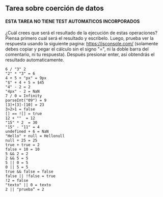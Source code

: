 ## Tarea sobre coerción de datos

#### ESTA TAREA NO TIENE TEST AUTOMATICOS INCORPORADOS

¿Cuál crees que será el resultado de la ejecución de estas operaciones? Piensa primero cual será el resultado y escribelo. 
Luego, prueba ver la respuesta usando la siguiente pagina: https://jsconsole.com/ (solamente debes copiar y pegar el cálculo sin el signo "=", 
ni la doble barra del comentario, ni tu respuesta). Después presionar enter, así obtendrás el resultado automaticamente.

```
6 / "3" 2
"2" * "3" = 6
4 + 5 + "px" = 9px
"$" + 4 + 5 = $45
"4" - 2 = 2
"4px" - 2 = NaN
7 / 0 = Infinity
parseInt("09") = 9
[3]+[3]-[10] = 23
3>2>1 = false
[] == ![] = true
12 + ""  = 12
"15" * 2  = 30
"15" - "11" = 4
undefined + 6 = NaN
"Hello" + null = Hellonull
null + 25 = 25  
true + true = 2
false + 10 = 10
5 && 2 = 2
2 && 5 = 5
5 || 0 = 5
0 || 5 = 5
true && false = false
false || !false = true
!2 = false
"texto" || 0 = texto
2 || "prueba“ = 2
```
